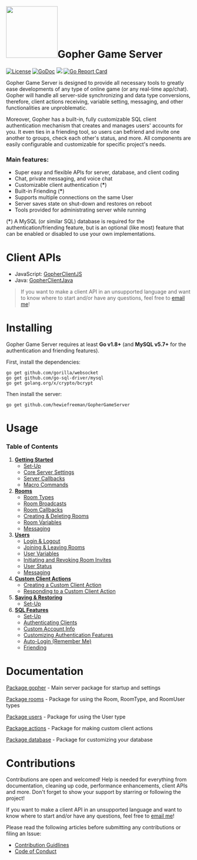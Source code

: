 # <img src="https://raw.githubusercontent.com/hewiefreeman/GopherGameServer/master/Server%20Gopher.png" width="140" height="140">Gopher Game Server

[![License](https://img.shields.io/badge/License-Apache%202.0-blue.svg)](https://opensource.org/licenses/Apache-2.0) [![GoDoc](https://godoc.org/github.com/hewiefreeman/GopherGameServer?status.svg)](https://godoc.org/github.com/hewiefreeman/GopherGameServer) <img src="https://img.shields.io/badge/version-v1.0--beta.1-blue.svg"> [![Go Report Card](https://goreportcard.com/badge/github.com/hewiefreeman/GopherGameServer)](https://goreportcard.com/report/github.com/hewiefreeman/GopherGameServer)

Gopher Game Server is designed to provide all necessary tools to greatly ease developments of any type of online game (or any real-time app/chat). Gopher will handle all server-side synchronizing and data type conversions, therefore, client actions receiving, variable setting, messaging, and other functionalities are unproblematic.

Moreover, Gopher has a built-in, fully customizable SQL client authentication mechanism that creates and manages users' accounts for you. It even ties in a friending tool, so users can befriend and invite one another to groups, check each other's status, and more. All components are easily configurable and customizable for specific project's needs.

### Main features:

 - Super easy and flexible APIs for server, database, and client coding
 - Chat, private messaging, and voice chat
 - Customizable client authentication (**\***)
 - Built-in Friending (**\***)
 - Supports multiple connections on the same User
 - Server saves state on shut-down and restores on reboot
 - Tools provided for administrating server while running

(**\***) A MySQL (or similar SQL) database is required for the authentication/friending feature, but is an optional (like most) feature that can be enabled or disabled to use your own implementations.

# Client APIs

 - JavaScript: [GopherClientJS](https://github.com/hewiefreeman/GopherClientJS)
 - Java: [GopherClientJava](https://github.com/hewiefreeman/GopherClientJava)
 
 > If you want to make a client API in an unsupported language and want to know where to start and/or have any questions, feel free to [email me](mailto:dominiquedebergue@gmail.com?subject=[GitHub]%20Gopher%20Game%20Server)!

# Installing
Gopher Game Server requires at least **Go v1.8+** (and **MySQL v5.7+** for the authentication and friending features).

First, install the dependencies:

    go get github.com/gorilla/websocket
    go get github.com/go-sql-driver/mysql
    go get golang.org/x/crypto/bcrypt

Then install the server:

    go get github.com/hewiefreeman/GopherGameServer

# Usage

### Table of Contents

1) [**Getting Started**](https://github.com/hewiefreeman/GopherGameServer/wiki/Getting-Started)
   - [Set-Up](https://github.com/hewiefreeman/GopherGameServer/wiki/Getting-Started#set-up)
   - [Core Server Settings](https://github.com/hewiefreeman/GopherGameServer/wiki/Getting-Started#core-server-settings)
   - [Server Callbacks](https://github.com/hewiefreeman/GopherGameServer/wiki/Getting-Started#server-callbacks)
   - [Macro Commands](https://github.com/hewiefreeman/GopherGameServer/wiki/Getting-Started#macro-commands)
2) [**Rooms**](https://github.com/hewiefreeman/GopherGameServer/wiki/Rooms)
   - [Room Types](https://github.com/hewiefreeman/GopherGameServer/wiki/Rooms#room-types)
   - [Room Broadcasts](https://github.com/hewiefreeman/GopherGameServer/wiki/Rooms#room-broadcasts)
   - [Room Callbacks](https://github.com/hewiefreeman/GopherGameServer/wiki/Rooms#room-callbacks)
   - [Creating & Deleting Rooms](https://github.com/hewiefreeman/GopherGameServer/wiki/Rooms#creating--deleting-rooms)
   - [Room Variables](https://github.com/hewiefreeman/GopherGameServer/wiki/Rooms#room-variables)
   - [Messaging](https://github.com/hewiefreeman/GopherGameServer/wiki/Rooms#messaging)
3) [**Users**](https://github.com/hewiefreeman/GopherGameServer/wiki/Users)
   - [Login & Logout](https://github.com/hewiefreeman/GopherGameServer/wiki/Users#login-and-logout)
   - [Joining & Leaving Rooms](https://github.com/hewiefreeman/GopherGameServer/wiki/Users#joining--leaving-rooms)
   - [User Variables](https://github.com/hewiefreeman/GopherGameServer/wiki/Users#user-variables)
   - [Initiating and Revoking Room Invites](https://github.com/hewiefreeman/GopherGameServer/wiki/Users#initiating-and-revoking-room-invites)
   - [User Status](https://github.com/hewiefreeman/GopherGameServer/wiki/Users#user-status)
   - [Messaging](https://github.com/hewiefreeman/GopherGameServer/wiki/Users#messaging)
4) [**Custom Client Actions**](https://github.com/hewiefreeman/GopherGameServer/wiki/Custom-Client-Actions)
   - [Creating a Custom Client Action](https://github.com/hewiefreeman/GopherGameServer/wiki/Custom-Client-Actions#creating-a-custom-client-action)
   - [Responding to a Custom Client Action](https://github.com/hewiefreeman/GopherGameServer/wiki/Custom-Client-Actions#responding-to-a-custom-client-action)
6) [**Saving & Restoring**](https://github.com/hewiefreeman/GopherGameServer/wiki/Saving-&-Restoring)
   - [Set-Up](https://github.com/hewiefreeman/GopherGameServer/wiki/Saving-&-Restoring#set-up)
5) [**SQL Features**](https://github.com/hewiefreeman/GopherGameServer/wiki/SQL-Features)
   - [Set-Up](https://github.com/hewiefreeman/GopherGameServer/wiki/SQL-Features#set-up)
   - [Authenticating Clients](https://github.com/hewiefreeman/GopherGameServer/wiki/SQL-Features#authenticating-clients)
   - [Custom Account Info](https://github.com/hewiefreeman/GopherGameServer/wiki/SQL-Features#custom-account-info)
   - [Customizing Authentication Features](https://github.com/hewiefreeman/GopherGameServer/wiki/SQL-Features#customizing-authentication-features)
   - [Auto-Login (Remember Me)](https://github.com/hewiefreeman/GopherGameServer/wiki/SQL-Features#auto-login-remember-me)
   - [Friending](https://github.com/hewiefreeman/GopherGameServer/wiki/SQL-Features#friending)

# Documentation

[Package gopher](https://godoc.org/github.com/hewiefreeman/GopherGameServer) - Main server package for startup and settings

[Package rooms](https://godoc.org/github.com/hewiefreeman/GopherGameServer/rooms) - Package for using the Room, RoomType, and RoomUser types

[Package users](https://godoc.org/github.com/hewiefreeman/GopherGameServer/users) - Package for using the User type

[Package actions](https://godoc.org/github.com/hewiefreeman/GopherGameServer/actions) - Package for making custom client actions

[Package database](https://godoc.org/github.com/hewiefreeman/GopherGameServer/database) - Package for customizing your database

# Contributions
Contributions are open and welcomed! Help is needed for everything from documentation, cleaning up code, performance enhancements, client APIs and more. Don't forget to show your support by starring or following the project!

If you want to make a client API in an unsupported language and want to know where to start and/or have any questions, feel free to [email me](mailto:dominiquedebergue@gmail.com?subject=[GitHub]%20Gopher%20Game%20Server)!

Please read the following articles before submitting any contributions or filing an Issue:

 - [Contribution Guidlines](https://github.com/hewiefreeman/GopherGameServer/blob/master/CONTRIBUTING.md)
 - [Code of Conduct](https://github.com/hewiefreeman/GopherGameServer/blob/master/CODE_OF_CONDUCT.md)
